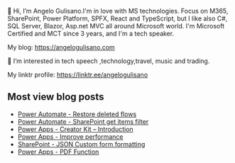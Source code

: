 👋 Hi, I’m Angelo Gulisano.I'm in love with MS technologies. Focus on M365, SharePoint, Power Platform, SPFX, React and TypeScript, but I like also C#, SQL Server, Blazor, Asp.net MVC all around Microsoft world.
I'm Microsoft Certified and MCT since 3 years, and I'm a tech speaker.

My blog: https://angelogulisano.com

👀 I’m interested in tech speech ,technology,travel, music and trading.

My linktr profile: https://linktr.ee/angelogulisano


## Most view blog posts

* [Power Automate - Restore deleted flows](https://angelogulisano.com/power-automate-restore-deleted-flows/)
* [Power Automate - SharePoint get items filter](https://angelogulisano.com/power-automate-sharepoint-get-items-filter/)
* [Power Apps - Creator Kit – Introduction](https://angelogulisano.com/creator-kit-introduction/)
* [Power Apps - Improve performance](https://angelogulisano.com/power-apps-improve-performance/)
* [SharePoint - JSON Custom form formatting](https://angelogulisano.com/spo-json-form-custom-formatting/)
* [Power Apps - PDF Function](https://angelogulisano.com/power-apps-pdf-function/)
